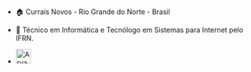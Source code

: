 
- 🏠 Currais Novos - Rio Grande do Norte - Brasil 

- 🏫 Técnico em Informática e Tecnólogo em Sistemas para Internet pelo IFRN.

- <a href="https://dev.to/_aryangomes">
  <img src="https://d2fltix0v2e0sb.cloudfront.net/dev-badge.svg" alt="Aryan Gomes's DEV Profile" height="30" width="30">
</a>

